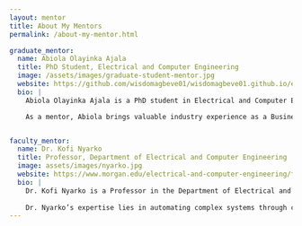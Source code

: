 ```yaml
---
layout: mentor
title: About My Mentors
permalink: /about-my-mentor.html

graduate_mentor:
  name: Abiola Olayinka Ajala
  title: PhD Student, Electrical and Computer Engineering
  image: /assets/images/graduate-student-mentor.jpg
  website: https://github.com/wisdomagbeve01/wisdomagbeve01.github.io/edit/master/pages/about-my-mentor.md
  bio: |
    Abiola Olayinka Ajala is a PhD student in Electrical and Computer Engineering at Morgan State University. Her research spans artificial intelligence, machine learning, and systems engineering, with a focus on data-driven solutions for real-world challenges.

    As a mentor, Abiola brings valuable industry experience as a Business Analyst, Data Analyst, and AI/ML Engineer. Her guidance throughout this research program has been impactful—helping me understand technical concepts, stay organized, and think critically about the broader implications of our work.


faculty_mentor:
  name: Dr. Kofi Nyarko
  title: Professor, Department of Electrical and Computer Engineering
  image: assets/images/nyarko.jpg
  website: https://www.morgan.edu/electrical-and-computer-engineering/faculty-and-staff/dr-kofi-nyarko
  bio: |
    Dr. Kofi Nyarko is a Professor in the Department of Electrical and Computer Engineering at Morgan State University. He also serves as Director of the Data Engineering and Predictive Analytics (DEPA) Research Lab. Under his direction, DEPA has acquired and conducted research from the Department of Defense, Department of Energy, Army Research Laboratory, NASA, Department of Homeland Security and Purdue University’s Visual Analytics for Command, Control, and Interoperability Environments (VACCINE), a DHS Center of Excellence. 
    
    Dr. Nyarko’s expertise lies in automating complex systems through computer vision and machine learning as well as scientific/engineering simulation & visualization, predictive visual analytics, complex computer algorithm development, and computer network security. In 2020, he was a recipient of the US Black Engineer HBCU STEM Innovation Award for contributions to innovation that furthered economic development and entrepreneurship at Morgan State University.
---
```

